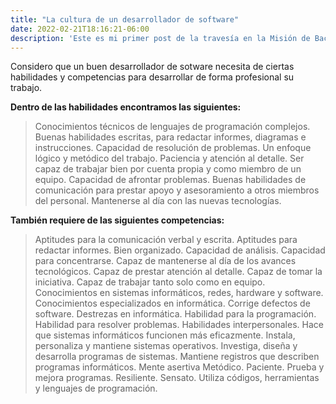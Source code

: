 ```yaml
---
title: "La cultura de un desarrollador de software"
date: 2022-02-21T18:16:21-06:00
description: 'Este es mi primer post de la travesía en la Misión de Backend con Node JS de Launch X.'
---
```


Considero que un buen desarrollador de sotware necesita de ciertas habilidades y competencias para desarrollar de forma profesional su trabajo.

**Dentro de las habilidades encontramos las siguientes:**

>
>Conocimientos técnicos de lenguajes de programación complejos. 
>Buenas habilidades escritas, para redactar informes, diagramas e instrucciones. 
>Capacidad de resolución de problemas. 
>Un enfoque lógico y metódico del trabajo. 
>Paciencia y atención al detalle. 
>Ser capaz de trabajar bien por cuenta propia y como miembro de un equipo. 
>Capacidad de afrontar problemas. 
>Buenas habilidades de comunicación para prestar apoyo y asesoramiento a otros miembros del personal. 
>Mantenerse al día con las nuevas tecnologías.
>

**También requiere de las siguientes competencias:**

>
>Aptitudes para la comunicación verbal y escrita. 
>Aptitudes para redactar informes. 
>Bien organizado. 
>Capacidad de análisis. 
>Capacidad para concentrarse. 
>Capaz de mantenerse al día de los avances tecnológicos. 
>Capaz de prestar atención al detalle. 
>Capaz de tomar la iniciativa. 
>Capaz de trabajar tanto solo como en equipo. 
>Conocimientos en sistemas informáticos, redes, hardware y software. 
>Conocimientos especializados en informática. 
>Corrige defectos de software. 
>Destrezas en informática. 
>Habilidad para la programación. 
>Habilidad para resolver problemas. 
>Habilidades interpersonales. 
>Hace que sistemas informáticos funcionen más eficazmente.
>Instala, personaliza y mantiene sistemas operativos. 
>Investiga, diseña y desarrolla programas de sistemas.
>Mantiene registros que describen programas informáticos. 
>Mente asertiva 
>Metódico.
>Paciente. 
>Prueba y mejora programas. 
>Resiliente. 
>Sensato. 
>Utiliza códigos, herramientas y lenguajes de programación.
>
